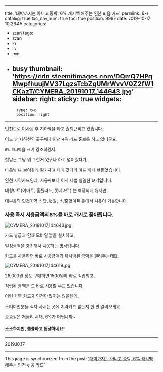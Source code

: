 
---
title: '대박까지는 아니고 중박, 6% 캐시백 해주는 인천 e 음 카드'
permlink: 6-e
catalog: true
toc_nav_num: true
toc: true
position: 9999
date: 2019-10-17 10:26:45
categories:
- zzan
tags:
- zzan
- kr
- liv
- mini
- busy
thumbnail: 'https://cdn.steemitimages.com/DQmQ7HPqMwpfhuujMV37LqzsTcbZqUMrWvvVQZ2fW1CKazT/CYMERA_20191017_144643.jpg'
sidebar:
    right:
        sticky: true
widgets:
    -
        type: toc
        position: right
---


인천으로 이사온 후 지하철을 타고 출퇴근하고 있습니다.

어느 날 지하철역 출구에서 인천 e음 카드 홍보를 하고 있더군요.

`6% 캐시백`을 크게 강조하면서.

첫날은 그냥 뭐 그런거 있구나 하고 넘어갔다가, 

다음날 또 보이길래 뭔가하고 다가 갔다가 카드 하나 만들었습니다.

인천 지역카드인데, 사용해보니 이게 제법 쏠쏠한 녀석입니다.

대형마트(이마트, 홈플러스, 롯데마트) 는 해당되지 않지만,

대부분의 인천지역 식당, 병원, 소/중형마트 등에서 사용이 가능합니다.

### 사용 즉시 사용금액의 6%를 바로 캐시로 꽂아줍니다.

![CYMERA_20191017_144643.jpg](https://cdn.steemitimages.com/DQmQ7HPqMwpfhuujMV37LqzsTcbZqUMrWvvVQZ2fW1CKazT/CYMERA_20191017_144643.jpg)


카드 발급과 함께 모바일 앱을 설치하고,

일정금액을 충전해서 사용하는 방식입니다.

카드를 사용하면 바로 사용금액과 캐시백된 금액을 알려주는데요.


![CYMERA_20191017_144619.jpg](https://cdn.steemitimages.com/DQmeBHf1GsQhGxNoGUvxTqwkxYqrhzKjn2ubn43T9c54KE8/CYMERA_20191017_144619.jpg)


26,000원 정도 구매하면 1500원이 바로 적립되고,

적립된 금액은 또 바로 사용할 수도 있습니다.

이런 지역 카드가 인천만 있지는 않을텐데, 

스티미언분들 각자 사시는 곳에 지역카드 없는지 한 번 알아보세요.

요즘같은 저금리 시대, 6%가 어딥니까~

#### 소소하지만, 쏠쏠하고 짭잘하네요!

***

2019.10.17

- - -

This page is synchronized from the post: ['대박까지는 아니고 중박, 6% 캐시백 해주는 인천 e 음 카드'](https://steemit.com/@lucky2015/6-e)
